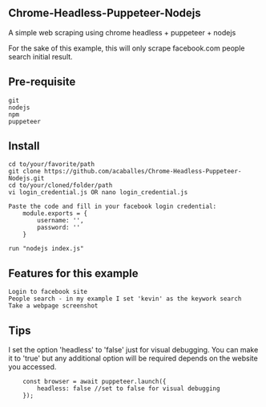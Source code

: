 ## Chrome-Headless-Puppeteer-Nodejs
A simple web scraping using chrome headless + puppeteer + nodejs

For the sake of this example, this will only scrape facebook.com people search initial result.

## Pre-requisite
```
git
nodejs
npm
puppeteer
```

## Install
```
cd to/your/favorite/path
git clone https://github.com/acaballes/Chrome-Headless-Puppeteer-Nodejs.git
cd to/your/cloned/folder/path
vi login_credential.js OR nano login_credential.js

Paste the code and fill in your facebook login credential:
    module.exports = {
        username: '',
        password: ''
    }
    
run "nodejs index.js"
```

## Features for this example
```
Login to facebook site
People search - in my example I set 'kevin' as the keywork search
Take a webpage screenshot
```

## Tips

I set the option 'headless' to 'false' just for visual debugging. You can make it to 'true' but any additional option will be required depends on the website you accessed.
```
    const browser = await puppeteer.launch({
        headless: false //set to false for visual debugging
    });

```
